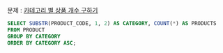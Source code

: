 문제 : [카테고리 별 상품 개수 구하기](https://school.programmers.co.kr/learn/courses/30/lessons/131529)

```sql
SELECT SUBSTR(PRODUCT_CODE, 1, 2) AS CATEGORY, COUNT(*) AS PRODUCTS
FROM PRODUCT
GROUP BY CATEGORY
ORDER BY CATEGORY ASC;
```